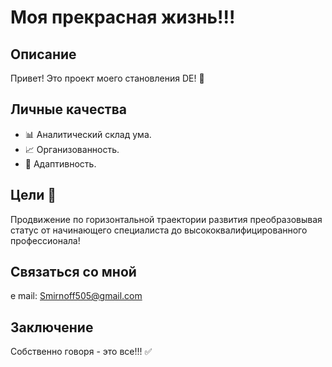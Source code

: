 #  Моя прекрасная жизнь!!!

## Описание

Привет! Это проект моего становления DE! 🚀

## Личные качества

* 📊 Аналитический склад ума.
* 📈 Организованность.
* 🔄 Адаптивность.

## Цели 🎯

Продвижение по горизонтальной траектории развития преобразовывая статус от начинающего специалиста до высококвалифицированного профессионала! 

## Связаться со мной

e mail: Smirnoff505@gmail.com

## Заключение

Собственно говоря - это все!!! ✅

